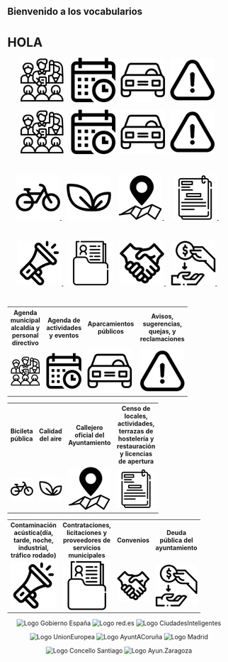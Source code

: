 <link href="stylesheet.css" rel="stylesheet"/>

## Bienvenido a los vocabularios
<h1> HOLA </h1>


<p float="right" align="center">
   <a href="https://leticiarubalcabadg.github.io/FEMPAGENDAMUNICIPAL/"><img src="Iconos/sinergia.png" alt="Agenda municipal" width="100" /></a> &nbsp;&nbsp; 
   <a href="https://leticiarubalcabadg.github.io/FEMPAGENDAACTIVIDADES/"><img src="Iconos/calendario.png" alt="Agenda" width="100"/></a>&nbsp;&nbsp;
   <a href="https://leticiarubalcabadg.github.io/FEMAPARCAIENTOS"><img src="Iconos/coche.png" alt="Aparcamiento" width="100" /></a>&nbsp;&nbsp; 
   <a href="https://leticiarubalcabadg.github.io/FEMAPAVISOS"><img src="Iconos/advertencia.png" alt="Avisos" width="100" /></a>&nbsp;&nbsp; 
</p>

<p float="right" align="center">
   <a href="https://leticiarubalcabadg.github.io/FEMPAGENDAMUNICIPAL/"><img src="Iconos/sinergia.png" alt="Agenda municipal" width="100" /></a> &nbsp;&nbsp; 
   <a href="https://leticiarubalcabadg.github.io/FEMPAGENDAACTIVIDADES/"><img src="Iconos/calendario.png" alt="Agenda" width="100"/></a>&nbsp;&nbsp;
   <a href="https://leticiarubalcabadg.github.io/FEMAPARCAIENTOS"><img src="Iconos/coche.png" alt="Aparcamiento" width="100" /></a>&nbsp;&nbsp; 
   <a href="https://leticiarubalcabadg.github.io/FEMAPAVISOS"><img src="Iconos/advertencia.png" alt="Avisos" width="100" /></a>&nbsp;&nbsp; 
</p>


&nbsp; 

<p float="right" align="center">
 <a href="https://leticiarubalcabadg.github.io/FEMPBICICLETA/"><img src="Iconos/bicicleta.png" alt="Bicicleta" width="100" /> </a> &nbsp;&nbsp; 
 <a href="https://leticiarubalcabadg.github.io/FEMPCALIDADAIRE/"><img src="Iconos/vegano.png" alt="Calidad aire" width="100"/></a> &nbsp;&nbsp; 
 <a href="https://leticiarubalcabadg.github.io/FEMPCALLEJERO"> <img src="Iconos/mapa-con-un-pequeno-simbolo-de-alfiler-dentro-de-un-circulo.png" alt="Callejero oficial" width="100"/> </a> &nbsp;&nbsp; &nbsp;
 <a href="https://leticiarubalcabadg.github.io/FEMPCENSO"> <img src="Iconos/documentos.png" alt="Censo de locales" width="100" /> </a> &nbsp;&nbsp;
</p>


&nbsp; 
<p float="right" align="center">
    <a href="https://leticiarubalcabadg.github.io/FEMPCONTAMINACION/"><img src="Iconos/megafono.png" alt="Contaminación" width="100" /> </a> &nbsp;&nbsp; 
  <a href="https://leticiarubalcabadg.github.io/FEMPCONTRATACIONES/"><img src="Iconos/dosier.png" alt="Contrataciones" width="100"/></a> &nbsp;&nbsp; 
<a href="https://leticiarubalcabadg.github.io/FEMPCONVENIOS"> <img src="Iconos/darse-la-mano.png" alt="Convenios" width="100" /> </a> &nbsp;&nbsp; 
<a href="https://leticiarubalcabadg.github.io/FEMPDEUDAPÚBLICA"> <img src="Iconos/pedir-prestado.png" alt="Deuda" width="100" /> </a> &nbsp;&nbsp; 
</p>


&nbsp; 




















<table style="width:100%; table-layout:fixed">
<tr>
<th>  Agenda municipal alcaldía y personal directivo </th>
<th> Agenda de actividades y eventos </th>
<th>  Aparcamientos públicos </th>
<th> Avisos, sugerencias, quejas, y reclamaciones </th>
</tr>
<tr>
        <td style="width:50px">
        <a href="https://leticiarubalcabadg.github.io/FEMPAGENDAMUNICIPAL/"><img src="Iconos/sinergia.png" alt="Agenda municipal" width="100" /> </a>
        </td>
        <td style="width:50px">
          <a href="https://leticiarubalcabadg.github.io/FEMPAGENDAACTIVIDADES/"><img src="Iconos/calendario.png" alt="Agenda" width="100"/></a>
        </td>
        <td style="width:50px">
       <a href="https://leticiarubalcabadg.github.io/FEMAPARCAIENTOS"> <img src="Iconos/coche.png" alt="Aparcamiento" width="100" /> </a>
        </td>
        <td style="width:50px">
       <a href="https://leticiarubalcabadg.github.io/FEMAPAVISOS"> <img src="Iconos/advertencia.png" alt="Avisos" width="100" /> </a>
        </td>
</tr>
</table>

<table style="width:100%; table-layout:fixed">
<tr>
<th style="width:50px">  Bicileta pública </th>
<th style="width:50px"> Calidad del aire </th>
<th style="width:50px">  Callejero oficial del Ayuntamiento </th>
<th style="width:50px"> Censo de locales, actividades, terrazas de hostelería y restauración y licencias de apertura </th>
</tr>
<tr>
        <td style="width:50px">
        <a href="https://leticiarubalcabadg.github.io/FEMPBICICLETA/"><img src="Iconos/bicicleta.png" alt="Bicicleta" width="100" /> </a>
        </td>
        <td style="width:50px">
          <a href="https://leticiarubalcabadg.github.io/FEMPCALIDADAIRE/"><img src="Iconos/vegano.png" alt="Calidad aire" width="100"/></a>
        </td>
        <td style="width:50px">
       <a href="https://leticiarubalcabadg.github.io/FEMPCALLEJERO"> <img src="Iconos/mapa-con-un-pequeno-simbolo-de-alfiler-dentro-de-un-circulo.png" alt="Callejero oficial" width="100"/> </a>
        </td>
        <td style="width:50px">
       <a href="https://leticiarubalcabadg.github.io/FEMPCENSO"> <img src="Iconos/documentos.png" alt="Censo de locales" width="100" /> </a>
        </td>
</tr>
</table>





<table style="width:100%; table-layout:fixed">
<tr>
<th style="width:50px">Contaminación acústica(día, tarde, noche, industrial, tráfico rodado) </th>
<th style="width:50px">Contrataciones, licitaciones y proveedores de servicios municipales </th> 
<th style="width:50px">Convenios </th>
<th style="width:50px"> Deuda pública del ayuntamiento </th>
</tr>
<tr>
        <td style="width:50px">
        <a href="https://leticiarubalcabadg.github.io/FEMPCONTAMINACION/"><img src="Iconos/megafono.png" alt="Contaminación" width="150" /> </a>
        </td>
        <td style="width:50px">
          <a href="https://leticiarubalcabadg.github.io/FEMPCONTRATACIONES/"><img src="Iconos/dosier.png" alt="Contrataciones" width="150"/></a>
        </td>
        <td style="width:50px">
       <a href="https://leticiarubalcabadg.github.io/FEMPCONVENIOS"> <img src="Iconos/darse-la-mano.png" alt="Convenios" width="150" /> </a>
        </td>
        <td style="width:50px">
       <a href="https://leticiarubalcabadg.github.io/FEMPDEUDAPÚBLICA"> <img src="Iconos/pedir-prestado.png" alt="Deuda" width="150" /> </a>
        </td>
</tr>
</table>

<p float="right" align="center">
<img src="https://ciudadesabiertas.es/assets/img/cabiertas/gobEspana-logo.svg" alt="Logo Gobierno España" width="200"/>
<img src="https://ciudadesabiertas.es/assets/img/cabiertas/red-logo.svg" alt="Logo red.es" width="150"/>   
<img src="https://ciudadesabiertas.es/assets/img/cabiertas/ciudadesInteligentes-logo.svg" alt="Logo CiudadesInteligentes" width="150"/>
</p>


<p float="right" align="center">   
<img src="https://ciudadesabiertas.es/assets/img/cabiertas/unionEuropea-logo.svg" alt="Logo UnionEuropea" width="200"/>
<img src="https://ciudadesabiertas.es/assets/img/cabiertas/ayuntAcoruna-logo.svg" alt="Logo AyuntACoruña" width="200"/>
<img src="https://ciudadesabiertas.es/assets/img/cabiertas/ayuntMadrid-logo.svg" alt="Logo Madrid" width="100"/>
</p>

<p float="right" align="center">
<img src="https://ciudadesabiertas.es/assets/img/cabiertas/ayuntSantiagoCompostela-logo.svg" alt="Logo Concello Santiago" width="200"/>
<img src="https://ciudadesabiertas.es/assets/img/cabiertas/ayuntZaragoza-logo.svg" alt="Logo Ayun.Zaragoza" width="200"/>
</p>


